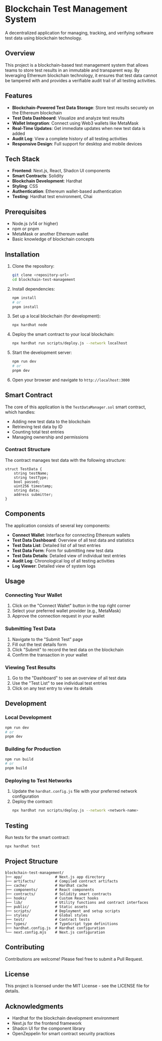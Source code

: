 # Blockchain Test Management System

A decentralized application for managing, tracking, and verifying software test data using blockchain technology.

## Overview

This project is a blockchain-based test management system that allows teams to store test results in an immutable and transparent way. By leveraging Ethereum blockchain technology, it ensures that test data cannot be tampered with and provides a verifiable audit trail of all testing activities.

## Features

- **Blockchain-Powered Test Data Storage**: Store test results securely on the Ethereum blockchain
- **Test Data Dashboard**: Visualize and analyze test results
- **Wallet Integration**: Connect using Web3 wallets like MetaMask
- **Real-Time Updates**: Get immediate updates when new test data is added
- **Audit Log**: View a complete history of all testing activities
- **Responsive Design**: Full support for desktop and mobile devices

## Tech Stack

- **Frontend**: Next.js, React, Shadcn UI components
- **Smart Contracts**: Solidity
- **Blockchain Development**: Hardhat
- **Styling**: CSS
- **Authentication**: Ethereum wallet-based authentication
- **Testing**: Hardhat test environment, Chai

## Prerequisites

- Node.js (v14 or higher)
- npm or pnpm
- MetaMask or another Ethereum wallet
- Basic knowledge of blockchain concepts

## Installation

1. Clone the repository:
   ```bash
   git clone <repository-url>
   cd blockchain-test-management
   ```

2. Install dependencies:
   ```bash
   npm install
   # or
   pnpm install
   ```

3. Set up a local blockchain (for development):
   ```bash
   npx hardhat node
   ```

4. Deploy the smart contract to your local blockchain:
   ```bash
   npx hardhat run scripts/deploy.js --network localhost
   ```

5. Start the development server:
   ```bash
   npm run dev
   # or
   pnpm dev
   ```

6. Open your browser and navigate to `http://localhost:3000`

## Smart Contract

The core of this application is the `TestDataManager.sol` smart contract, which handles:

- Adding new test data to the blockchain
- Retrieving test data by ID
- Counting total test entries
- Managing ownership and permissions

### Contract Structure

The contract manages test data with the following structure:

```solidity
struct TestData {
    string testName;
    string testType;
    bool passed;
    uint256 timestamp;
    string data;
    address submitter;
}
```

## Components

The application consists of several key components:

- **Connect Wallet**: Interface for connecting Ethereum wallets
- **Test Data Dashboard**: Overview of all test data and statistics
- **Test Data List**: Detailed list of all test entries
- **Test Data Form**: Form for submitting new test data
- **Test Data Details**: Detailed view of individual test entries
- **Audit Log**: Chronological log of all testing activities
- **Log Viewer**: Detailed view of system logs

## Usage

### Connecting Your Wallet

1. Click on the "Connect Wallet" button in the top right corner
2. Select your preferred wallet provider (e.g., MetaMask)
3. Approve the connection request in your wallet

### Submitting Test Data

1. Navigate to the "Submit Test" page
2. Fill out the test details form
3. Click "Submit" to record the test data on the blockchain
4. Confirm the transaction in your wallet

### Viewing Test Results

1. Go to the "Dashboard" to see an overview of all test data
2. Use the "Test List" to see individual test entries
3. Click on any test entry to view its details

## Development

### Local Development

```bash
npm run dev
# or
pnpm dev
```

### Building for Production

```bash
npm run build
# or
pnpm build
```

### Deploying to Test Networks

1. Update the `hardhat.config.js` file with your preferred network configuration
2. Deploy the contract:
   ```bash
   npx hardhat run scripts/deploy.js --network <network-name>
   ```

## Testing

Run tests for the smart contract:

```bash
npx hardhat test
```

## Project Structure

```
blockchain-test-management/
├── app/               # Next.js app directory
├── artifacts/         # Compiled contract artifacts
├── cache/             # Hardhat cache
├── components/        # React components
├── contracts/         # Solidity smart contracts
├── hooks/             # Custom React hooks
├── lib/               # Utility functions and contract interfaces
├── public/            # Static assets
├── scripts/           # Deployment and setup scripts
├── styles/            # Global styles
├── test/              # Contract tests
├── types/             # TypeScript type definitions
├── hardhat.config.js  # Hardhat configuration
└── next.config.mjs    # Next.js configuration
```

## Contributing

Contributions are welcome! Please feel free to submit a Pull Request.

## License

This project is licensed under the MIT License - see the LICENSE file for details.

## Acknowledgments

- Hardhat for the blockchain development environment
- Next.js for the frontend framework
- Shadcn UI for the component library
- OpenZeppelin for smart contract security practices